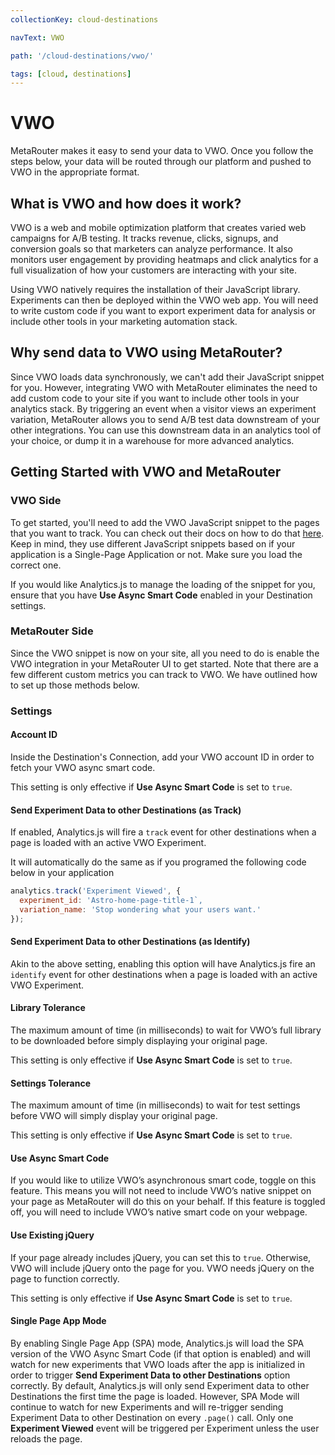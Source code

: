 ```yaml
---
collectionKey: cloud-destinations

navText: VWO

path: '/cloud-destinations/vwo/'

tags: [cloud, destinations]
---
```


# VWO

MetaRouter makes it easy to send your data to VWO. Once you follow the steps below, your data will be routed through our platform and pushed to VWO in the appropriate format.

## What is VWO and how does it work?

VWO is a web and mobile optimization platform that creates varied web campaigns for A/B testing. It tracks revenue, clicks, signups, and conversion goals so that marketers can analyze performance. It also monitors user engagement by providing heatmaps and click analytics for a full visualization of how your customers are interacting with your site.

Using VWO natively requires the installation of their JavaScript library. Experiments can then be deployed within the VWO web app. You will need to write custom code if you want to export experiment data for analysis or include other tools in your marketing automation stack.

## Why send data to VWO using MetaRouter?

Since VWO loads data synchronously, we can't add their JavaScript snippet for you. However, integrating VWO with MetaRouter eliminates the need to add custom code to your site if you want to include other tools in your analytics stack. By triggering an event when a visitor views an experiment variation, MetaRouter allows you to send A/B test data downstream of your other integrations. You can use this downstream data in an analytics tool of your choice, or dump it in a warehouse for more advanced analytics.

## Getting Started with VWO and MetaRouter

### VWO Side

To get started, you'll need to add the VWO JavaScript snippet to the pages that you want to track. You can check out their docs on how to do that [here](https://vwo.com/knowledge/add-vwo-smartcode-to-your-website/). Keep in mind, they use different JavaScript snippets based on if your application is a Single-Page Application or not. Make sure you load the correct one.

If you would like Analytics.js to manage the loading of the snippet for you, ensure that you have **Use Async Smart Code** enabled in your Destination settings.

### MetaRouter Side

Since the VWO snippet is now on your site, all you need to do is enable the VWO integration in your MetaRouter UI to get started. Note that there are a few different custom metrics you can track to VWO. We have outlined how to set up those methods below.

### Settings

#### Account ID

Inside the Destination's Connection, add your VWO account ID in order to fetch your VWO async smart code.

This setting is only effective if **Use Async Smart Code** is set to `true`.

#### Send Experiment Data to other Destinations (as Track)

If enabled, Analytics.js will fire a `track` event for other destinations when a page is loaded with an active VWO Experiment.

It will automatically do the same as if you programed the following code below in your application

```javascript
analytics.track('Experiment Viewed', {
  experiment_id: 'Astro-home-page-title-1`,
  variation_name: 'Stop wondering what your users want.'
});
```

#### Send Experiment Data to other Destinations (as Identify)

Akin to the above setting, enabling this option will have Analytics.js fire an `identify` event for other destinations when a page is loaded with an active VWO Experiment.

#### Library Tolerance

The maximum amount of time (in milliseconds) to wait for VWO’s full library to be downloaded before simply displaying your original page.

This setting is only effective if **Use Async Smart Code** is set to `true`.

#### Settings Tolerance

The maximum amount of time (in milliseconds) to wait for test settings before VWO will simply display your original page.

This setting is only effective if **Use Async Smart Code** is set to `true`.

#### Use Async Smart Code

If you would like to utilize VWO’s asynchronous smart code, toggle on this feature. This means you will not need to include VWO’s native snippet on your page as MetaRouter will do this on your behalf. If this feature is toggled off, you will need to include VWO’s native smart code on your webpage.

#### Use Existing jQuery

If your page already includes jQuery, you can set this to `true`. Otherwise, VWO will include jQuery onto the page for you. VWO needs jQuery on the page to function correctly.

This setting is only effective if **Use Async Smart Code** is set to `true`.

#### Single Page App Mode

By enabling Single Page App (SPA) mode, Analytics.js will load the SPA version of the VWO Async Smart Code (if that option is enabled) and will watch for new experiments that VWO loads after the app is initialized in order to trigger **Send Experiment Data to other Destinations** option correctly. By default, Analytics.js will only send Experiment data to other Destinations the first time the page is loaded. However, SPA Mode will continue to watch for new Experiments and will re-trigger sending Experiment Data to other Destination on every `.page()` call. Only one **Experiment Viewed** event will be triggered per Experiment unless the user reloads the page.
